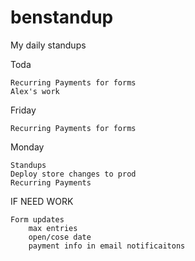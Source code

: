 # benstandup
My daily standups

Toda

    Recurring Payments for forms
    Alex's work

Friday

    Recurring Payments for forms
    
Monday
    
    Standups
    Deploy store changes to prod
    Recurring Payments

IF NEED WORK
    
    Form updates
        max entries
        open/cose date
        payment info in email notificaitons
